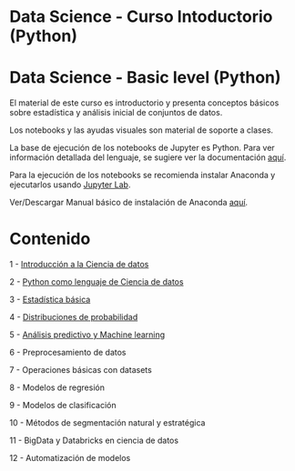 # Data Science - Curso Intoductorio (Python)
# Data Science - Basic level (Python)

El material de este curso es introductorio y presenta conceptos básicos sobre estadística y análisis inicial de conjuntos de datos.

Los notebooks y las ayudas visuales son material de soporte a clases.

La base de ejecución de los notebooks de Jupyter es Python. Para ver información detallada del lenguaje, se sugiere ver la documentación [aquí](http://ipython.org/documentation.html).

Para la ejecución de los notebooks se recomienda instalar Anaconda y ejecutarlos usando [Jupyter Lab](https://jupyterlab.readthedocs.io/en/stable/getting_started/installation.html).

Ver/Descargar Manual básico de instalación de Anaconda [aquí](https://github.com/jnserna/DS_Basic/blob/main/Intro/Clase_1_B_Descargar%20Anaconda%20%2B%20Python%20ini.pptx).

# Contenido

1 - [Introducción a la Ciencia de datos](https://github.com/jnserna/DS_Basic/tree/main/Intro)

2 - [Python como lenguaje de Ciencia de datos](https://github.com/jnserna/DS_Basic/tree/main/Python%20en%20DS%20%2B%20Numpy)

3 - [Estadística básica](https://github.com/jnserna/DS_Basic/tree/main/Estad%C3%ADstica%20b%C3%A1sica)

4 - [Distribuciones de probabilidad](https://github.com/jnserna/DS_Basic/tree/main/Distribuciones%20de%20probabilidad)

5 - [Análisis predictivo y Machine learning](https://github.com/jnserna/DS_Basic/tree/main/An%C3%A1lisis%20predictivo%20y%20ML)

6 - Preprocesamiento de datos

7 - Operaciones básicas con datasets

8 - Modelos de regresión

9 - Modelos de clasificación

10 - Métodos de segmentación natural y estratégica

11 - BigData y Databricks en ciencia de datos

12 - Automatización de modelos

